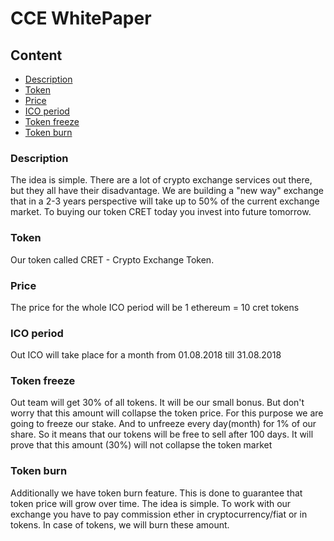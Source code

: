 # CCE WhitePaper

## Content
* [Description](#description)
* [Token](#token)
* [Price](#Price)
* [ICO period](#ico-period)
* [Token freeze](#token-freeze)
* [Token burn](#token-burn)

### Description

The idea is simple. There are a lot of crypto exchange services out there, but they all have their disadvantage. We are building a "new way"
exchange that in a 2-3 years perspective will take up to 50% of the current exchange market. To buying our token CRET today you invest
into future tomorrow.


### Token

Our token called CRET - Crypto Exchange Token.

### Price

The price for the whole ICO period will be 1 ethereum = 10 cret tokens


### ICO period

Out ICO will take place for a month from 01.08.2018 till 31.08.2018


### Token freeze

Out team will get 30% of all tokens. It will be our small bonus. But don't worry that this amount will collapse the token price.
For this purpose we are going to freeze our stake. And to unfreeze every day(month) for 1% of our share. So it means that our tokens
will be free to sell after 100 days. It will prove that this amount (30%) will not collapse the token market


### Token burn

Additionally we have token burn feature. This is done to guarantee that token price will grow over time. The idea is simple. To work with our
exchange you have to pay commission ether in cryptocurrency/fiat or in tokens. In case of tokens, we will burn these amount.











